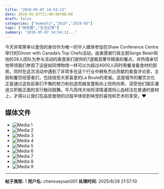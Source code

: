 ```yaml
---
title: "2018-05-07 14:54:13"
date: 2018-05-07T11:00:00+08:00
draft: false
categories: ["moments","2018","2018-05"]
tags: ["朋友圈","生活记录"]
summary: "2018-05-07 14:54:13..."
---
```


今天非常荣幸以食悦的身份作为唯一的华人媒体参加在Shaw Conference Centre举行的Dinner with Canada’s Top Chefs活动。由衷感谢行政主厨Serge Belair和他的28人团队为参与活动的美食家们提供的7道极其奢华精美的餐点，并热情亲切地带领我们参观了这座如同博物馆一样可以为超过4000人同时用餐准备食材的厨房。同时在这次活动中遇到了非常多在这个行业中拥有杰出贡献的美食评论家，主厨和餐饮经营者们，包括倍受大家喜爱的La Boule的老板。这座城市的餐饮文化正是通过这些前辈们不懈的努力和创造而越发蓬勃向上欣欣向荣，深受他们踏实谦逊又积极正面的言行触动鼓舞。平凡而伟大地将深情灌溉将心血倾注在普通的食材上，才得以让我们在品尝食物的过程中体验到味觉的喜悦和艺术的享受。❤️

## 媒体文件

- ![Media 1](/Moments/photos/2018-05-07/201805071454130.jpg)
- ![Media 2](/Moments/photos/2018-05-07/201805071454131.jpg)
- ![Media 3](/Moments/photos/2018-05-07/201805071454132.jpg)
- ![Media 4](/Moments/photos/2018-05-07/201805071454133.jpg)
- ![Media 5](/Moments/photos/2018-05-07/201805071454134.jpg)
- ![Media 6](/Moments/photos/2018-05-07/201805071454135.jpg)
- ![Media 7](/Moments/photos/2018-05-07/201805071454136.jpg)
- ![Media 8](/Moments/photos/2018-05-07/201805071454137.jpg)
- ![Media 9](/Moments/photos/2018-05-07/201805071454138.jpg)

---

**帖子类型:** 1
**用户名:** chenxueyuan001
**处理时间:** 2025/8/28 21:57:10